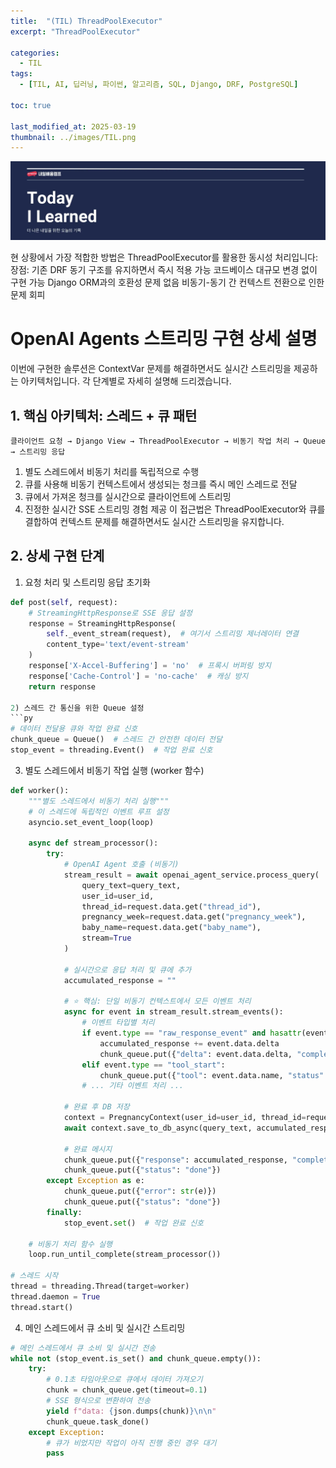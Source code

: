 ```yaml
---
title:  "(TIL) ThreadPoolExecutor"
excerpt: "ThreadPoolExecutor"

categories:
  - TIL
tags:
  - [TIL, AI, 딥러닝, 파이썬, 알고리즘, SQL, Django, DRF, PostgreSQL]

toc: true

last_modified_at: 2025-03-19
thumbnail: ../images/TIL.png
---
```

![](/images/../images/TIL.png)

현 상황에서 가장 적합한 방법은 ThreadPoolExecutor를 활용한 동시성 처리입니다:
장점:
기존 DRF 동기 구조를 유지하면서 즉시 적용 가능
코드베이스 대규모 변경 없이 구현 가능
Django ORM과의 호환성 문제 없음
비동기-동기 간 컨텍스트 전환으로 인한 문제 회피

# OpenAI Agents 스트리밍 구현 상세 설명

이번에 구현한 솔루션은 ContextVar 문제를 해결하면서도 실시간 스트리밍을 제공하는 아키텍처입니다. 각 단계별로 자세히 설명해 드리겠습니다.

## 1. 핵심 아키텍처: 스레드 + 큐 패턴
```
클라이언트 요청 → Django View → ThreadPoolExecutor → 비동기 작업 처리 → Queue → 스트리밍 응답
```

1. 별도 스레드에서 비동기 처리를 독립적으로 수행
2. 큐를 사용해 비동기 컨텍스트에서 생성되는 청크를 즉시 메인 스레드로 전달
3. 큐에서 가져온 청크를 실시간으로 클라이언트에 스트리밍
4. 진정한 실시간 SSE 스트리밍 경험 제공
이 접근법은 ThreadPoolExecutor와 큐를 결합하여 컨텍스트 문제를 해결하면서도 실시간 스트리밍을 유지합니다.

## 2. 상세 구현 단계
1) 요청 처리 및 스트리밍 응답 초기화
```py
def post(self, request):
    # StreamingHttpResponse로 SSE 응답 설정
    response = StreamingHttpResponse(
        self._event_stream(request),  # 여기서 스트리밍 제너레이터 연결
        content_type='text/event-stream'
    )
    response['X-Accel-Buffering'] = 'no'  # 프록시 버퍼링 방지
    response['Cache-Control'] = 'no-cache'  # 캐싱 방지
    return response

2) 스레드 간 통신을 위한 Queue 설정
```py
# 데이터 전달용 큐와 작업 완료 신호
chunk_queue = Queue()  # 스레드 간 안전한 데이터 전달
stop_event = threading.Event()  # 작업 완료 신호
```

3) 별도 스레드에서 비동기 작업 실행 (worker 함수)
```py
def worker():
    """별도 스레드에서 비동기 처리 실행"""
    # 이 스레드에 독립적인 이벤트 루프 설정
    asyncio.set_event_loop(loop)
    
    async def stream_processor():
        try:
            # OpenAI Agent 호출 (비동기)
            stream_result = await openai_agent_service.process_query(
                query_text=query_text,
                user_id=user_id,
                thread_id=request.data.get("thread_id"),
                pregnancy_week=request.data.get("pregnancy_week"),
                baby_name=request.data.get("baby_name"),
                stream=True
            )
            
            # 실시간으로 응답 처리 및 큐에 추가
            accumulated_response = ""
            
            # ⭐ 핵심: 단일 비동기 컨텍스트에서 모든 이벤트 처리
            async for event in stream_result.stream_events():
                # 이벤트 타입별 처리
                if event.type == "raw_response_event" and hasattr(event.data, 'delta'):
                    accumulated_response += event.data.delta
                    chunk_queue.put({"delta": event.data.delta, "complete": False})
                elif event.type == "tool_start":
                    chunk_queue.put({"tool": event.data.name, "status": "start"})
                # ... 기타 이벤트 처리 ...
            
            # 완료 후 DB 저장
            context = PregnancyContext(user_id=user_id, thread_id=request.data.get("thread_id"))
            await context.save_to_db_async(query_text, accumulated_response)
            
            # 완료 메시지
            chunk_queue.put({"response": accumulated_response, "complete": True})
            chunk_queue.put({"status": "done"})
        except Exception as e:
            chunk_queue.put({"error": str(e)})
            chunk_queue.put({"status": "done"})
        finally:
            stop_event.set()  # 작업 완료 신호
    
    # 비동기 처리 함수 실행
    loop.run_until_complete(stream_processor())

# 스레드 시작
thread = threading.Thread(target=worker)
thread.daemon = True
thread.start()
```

4) 메인 스레드에서 큐 소비 및 실시간 스트리밍
```py
# 메인 스레드에서 큐 소비 및 실시간 전송
while not (stop_event.is_set() and chunk_queue.empty()):
    try:
        # 0.1초 타임아웃으로 큐에서 데이터 가져오기
        chunk = chunk_queue.get(timeout=0.1)
        # SSE 형식으로 변환하여 전송
        yield f"data: {json.dumps(chunk)}\n\n"
        chunk_queue.task_done()
    except Exception:
        # 큐가 비었지만 작업이 아직 진행 중인 경우 대기
        pass
```
